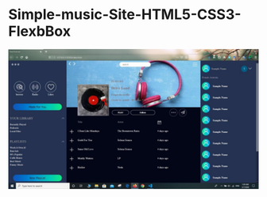 # Simple-music-Site-HTML5-CSS3-FlexbBox

![alt text](https://github.com/minaaaayk/Simple-music-Site-HTML5-CSS3-FlexbBox/blob/master/preview/photo_2020-03-07_01-32-12.jpg?raw=true)
